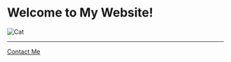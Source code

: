 <h1>Welcome to My Website!</h1>
<!-- Add an image of yourself that links to the about page -->
<img src="./assets/images/cat.png" alt="Cat" />

<hr />
<!-- Add a link to your contact me page here -->
<a href="./public/contact.html">Contact Me</a>
